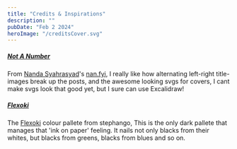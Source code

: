 ```yaml
---
title: "Credits & Inspirations"
description: ""
pubDate: "Feb 2 2024"
heroImage: "/creditsCover.svg"
---
```


##### [Not A Number](https://www.nan.fyi/)
From [Nanda Syahrasyad](https://twitter.com/nandafyi)'s [nan.fyi](https://www.nan.fyi/), I really like how alternating left-right title-images break up the posts, and the awesome looking svgs for covers, I cant make svgs look that good yet, but I sure can use Excalidraw!

##### [Flexoki](https://stephango.com/flexoki)
The [Flexoki](https://stephango.com/flexoki) colour pallete from stephango, This is the only dark pallete that manages that 'ink on paper' feeling. It nails not only blacks from their whites, but blacks from greens, blacks from blues and so on.
